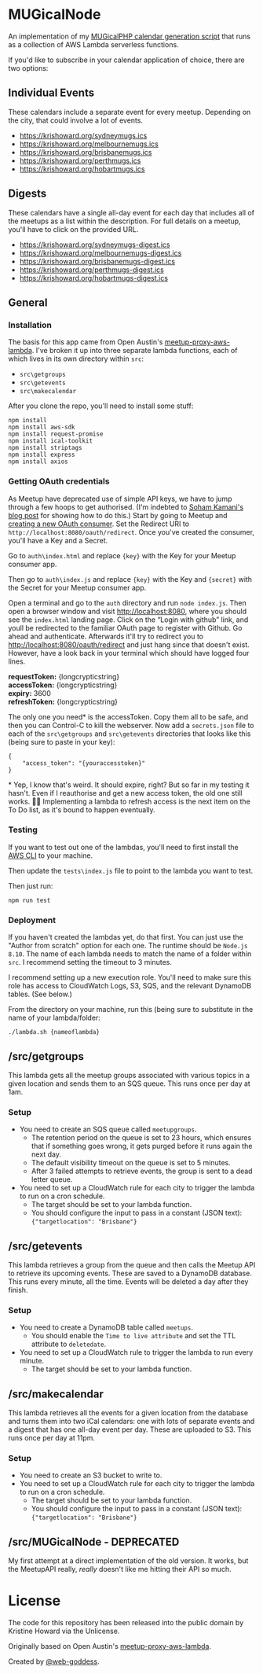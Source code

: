 # MUGicalNode

An implementation of my [MUGicalPHP calendar generation script](https://github.com/web-goddess/MUGicalPHP) that runs as a collection of AWS Lambda serverless functions.

If you'd like to subscribe in your calendar application of choice, there are two options:

## Individual Events
These calendars include a separate event for every meetup. Depending on the city, that could involve a lot of events.
* https://krishoward.org/sydneymugs.ics
* https://krishoward.org/melbournemugs.ics
* https://krishoward.org/brisbanemugs.ics
* https://krishoward.org/perthmugs.ics
* https://krishoward.org/hobartmugs.ics

## Digests
These calendars have a single all-day event for each day that includes all of the meetups as a list within the description. For full details on a meetup, you'll have to click on the provided URL.
* https://krishoward.org/sydneymugs-digest.ics
* https://krishoward.org/melbournemugs-digest.ics
* https://krishoward.org/brisbanemugs-digest.ics
* https://krishoward.org/perthmugs-digest.ics
* https://krishoward.org/hobartmugs-digest.ics

## General
### Installation
The basis for this app came from Open Austin's [meetup-proxy-aws-lambda](https://github.com/open-austin/meetup-proxy-aws-lambda). I've broken it up into three separate lambda functions, each of which lives in its own directory within `src`:

* `src\getgroups`
* `src\getevents`
* `src\makecalendar`

After you clone the repo, you'll need to install some stuff:

```
npm install
npm install aws-sdk
npm install request-promise
npm install ical-toolkit
npm install striptags
npm install express
npm install axios
```

### Getting OAuth credentials
As Meetup have deprecated use of simple API keys, we have to jump through a few hoops to get authorised. (I'm indebted to [Soham Kamani's blog post](https://www.sohamkamani.com/blog/javascript/2018-06-24-oauth-with-node-js/) for showing how to do this.) Start by going to Meetup and [creating a new OAuth consumer](https://secure.meetup.com/meetup_api/oauth_consumers/). Set the Redirect URI to `http://localhost:8080/oauth/redirect`. Once you've created the consumer, you'll have a Key and a Secret.

Go to `auth\index.html` and replace `{key}` with the Key for your Meetup consumer app.

Then go to `auth\index.js` and replace `{key}` with the Key and `{secret}` with the Secret for your Meetup consumer app.

Open a terminal and go to the `auth` directory and run `node index.js`. Then open a browser window and visit [http://localhost:8080](http://localhost:8080), where you should see the `index.html` landing page. Click on the “Login with github” link, and youll be redirected to the familiar OAuth page to register with Github. Go ahead and authenticate. Afterwards it'll try to redirect you to [http://localhost:8080/oauth/redirect](http://localhost:8080/oauth/redirect) and just hang since that doesn't exist. However, have a look back in your terminal which should have logged four lines.

**requestToken:** {longcrypticstring}  
**accessToken:** {longcrypticstring}  
**expiry:** 3600  
**refreshToken:** {longcrypticstring}

The only one you need\* is the accessToken. Copy them all to be safe, and then you can Control-C to kill the webserver. Now add a `secrets.json` file to each of the `src\getgroups` and `src\getevents` directories that looks like this (being sure to paste in your key):

```
{
    "access_token": "{youraccesstoken}"
}
```

\* Yep, I know that's weird. It should expire, right? But so far in my testing it hasn't. Even if I reauthorise and get a new access token, the old one still works. 🤷‍♀️ Implementing a lambda to refresh access is the next item on the To Do list, as it's bound to happen eventually.

### Testing

If you want to test out one of the lambdas, you'll need to first install the [AWS CLI](https://aws.amazon.com/cli/) to your machine.

Then update the `tests\index.js` file to point to the lambda you want to test.

Then just run:

```
npm run test
```

### Deployment

If you haven't created the lambdas yet, do that first. You can just use the "Author from scratch" option for each one. The runtime should be `Node.js 8.10`. The name of each lambda needs to match the name of a folder within `src`. I recommend setting the timeout to 3 minutes.

I recommend setting up a new execution role. You'll need to make sure this role has access to CloudWatch Logs, S3, SQS, and the relevant DynamoDB tables. (See below.)

From the directory on your machine, run this (being sure to substitute in the name of your lambda/folder:

```
./lambda.sh {nameoflambda}
```


## /src/getgroups

This lambda gets all the meetup groups associated with various topics in a given location and sends them to an SQS queue. This runs once per day at 1am.

### Setup
* You need to create an SQS queue called `meetupgroups`.
  * The retention period on the queue is set to 23 hours, which ensures that if something goes wrong, it gets purged before it runs again the next day.
  * The default visibility timeout on the queue is set to 5 minutes.
  * After 3 failed attempts to retrieve events, the group is sent to a dead letter queue.
* You need to set up a CloudWatch rule for each city to trigger the lambda to run on a cron schedule.
  * The target should be set to your lambda function.
  * You should configure the input to pass in a constant (JSON text): `{"targetlocation": "Brisbane"}`

## /src/getevents

This lambda retrieves a group from the queue and then calls the Meetup API to retrieve its upcoming events. These are saved to a DynamoDB database. This runs every minute, all the time. Events will be deleted a day after they finish.

### Setup
* You need to create a DynamoDB table called `meetups`.
  * You should enable the `Time to live attribute` and set the TTL attribute to `deletedate`.
* You need to set up a CloudWatch rule to trigger the lambda to run every minute.
  * The target should be set to your lambda function.

## /src/makecalendar

This lambda retrieves all the events for a given location from the database and turns them into two iCal calendars: one with lots of separate events and a digest that has one all-day event per day. These are uploaded to S3. This runs once per day at 11pm.

### Setup
* You need to create an S3 bucket to write to.
* You need to set up a CloudWatch rule for each city to trigger the lambda to run on a cron schedule.
  * The target should be set to your lambda function.
  * You should configure the input to pass in a constant (JSON text): `{"targetlocation": "Brisbane"}`


## /src/MUGicalNode - DEPRECATED

My first attempt at a direct implementation of the old version. It works, but the MeetupAPI really, _really_ doesn't like me hitting their API so much.

# License

The code for this repository has been released into the public domain by Kristine Howard via the Unlicense.

Originally based on Open Austin's [meetup-proxy-aws-lambda](https://github.com/open-austin/meetup-proxy-aws-lambda).

Created by [@web-goddess](https://github.com/web-goddess).

